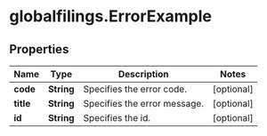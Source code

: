 # globalfilings.ErrorExample

## Properties

Name | Type | Description | Notes
------------ | ------------- | ------------- | -------------
**code** | **String** | Specifies the error code. | [optional] 
**title** | **String** |  Specifies the error message. | [optional] 
**id** | **String** | Specifies the id. | [optional] 


